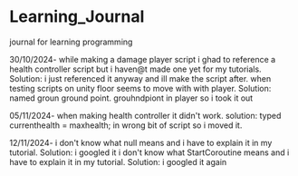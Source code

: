 # Learning_Journal
journal for learning programming 

30/10/2024- 
while making a damage player script i ghad to reference a health controller script but i haven@t made one yet for my tutorials. Solution: i just referenced it anyway and ill make the script after.
when testing scripts on unity floor seems to move with with player. Solution: named groun ground point. grouhndpiont in player so i took it out

05/11/2024-
when making health controller it didn't work. solution: typed currenthealth = maxhealth; in wrong bit of script so i moved it.

12/11/2024-
i don't know what null means and i have to explain it in my tutorial. Solution: i googled it
i don't know what StartCoroutine means and i have to explain it in my tutorial. Solution: i googled it again



